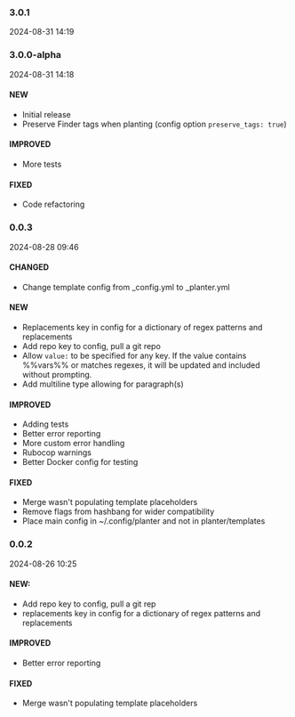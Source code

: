 ### 3.0.1

2024-08-31 14:19

### 3.0.0-alpha

2024-08-31 14:18

#### NEW

- Initial release
- Preserve Finder tags when planting (config option `preserve_tags: true`)

#### IMPROVED

- More tests

#### FIXED

- Code refactoring

### 0.0.3

2024-08-28 09:46

#### CHANGED

- Change template config from _config.yml to _planter.yml

#### NEW

- Replacements key in config for a dictionary of regex patterns and replacements
- Add repo key to config, pull a git repo
- Allow `value:` to be specified for any key. If the value contains %%vars%% or matches regexes, it will be updated and included without prompting.
- Add multiline type allowing for paragraph(s)

#### IMPROVED

- Adding tests
- Better error reporting
- More custom error handling
- Rubocop warnings
- Better Docker config for testing

#### FIXED

- Merge wasn't populating template placeholders
- Remove flags from hashbang for wider compatibility
- Place main config in ~/.config/planter and not in planter/templates

### 0.0.2

2024-08-26 10:25

#### NEW:

- Add repo key to config, pull a git rep
- replacements key in config for a dictionary of regex patterns and replacements

#### IMPROVED

- Better error reporting

#### FIXED

- Merge wasn't populating template placeholders
